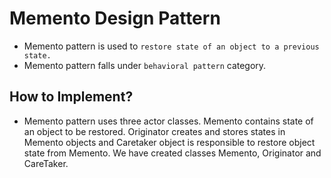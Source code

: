 # Memento Design Pattern

- Memento pattern is used to `restore state of an object to a previous state.`
- Memento pattern falls under `behavioral pattern` category.

## How to Implement?

- Memento pattern uses three actor classes. Memento contains state of an object to be restored. Originator creates and stores states in Memento objects and Caretaker object is responsible to restore object state from Memento. We have created classes Memento, Originator and CareTaker.
